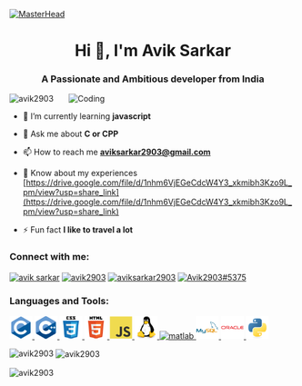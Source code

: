 [![MasterHead](https://previews.123rf.com/images/karpenkoilia/karpenkoilia1806/karpenkoilia180600011/102988806-vector-line-web-concept-for-programming-linear-web-banner-for-coding-.jpg)](https://aviksarkar.io)
<h1 align="center">Hi 👋, I'm Avik Sarkar</h1>
<h3 align="center">A Passionate and Ambitious developer from India</h3>
<img align="right" alt="Coding" width="400" src="https://c.tenor.com/2uyENRmiUt0AAAAC/coding.gif">

<p align="left"> <img src="https://komarev.com/ghpvc/?username=avik2903&label=Profile%20views&color=0e75b6&style=flat" alt="avik2903" /> </p>

- 🌱 I’m currently learning **javascript**

- 💬 Ask me about **C or CPP**

- 📫 How to reach me **aviksarkar2903@gmail.com**

- 📄 Know about my experiences [https://drive.google.com/file/d/1nhm6VjEGeCdcW4Y3_xkmibh3Kzo9L_pm/view?usp=share_link](https://drive.google.com/file/d/1nhm6VjEGeCdcW4Y3_xkmibh3Kzo9L_pm/view?usp=share_link)

- ⚡ Fun fact **I like to travel a lot**

<h3 align="left">Connect with me:</h3>
<p align="left">
<a href="https://linkedin.com/in/avik sarkar" target="blank"><img align="center" src="https://raw.githubusercontent.com/rahuldkjain/github-profile-readme-generator/master/src/images/icons/Social/linked-in-alt.svg" alt="avik sarkar" height="30" width="40" /></a>
<a href="https://instagram.com/avik2903" target="blank"><img align="center" src="https://raw.githubusercontent.com/rahuldkjain/github-profile-readme-generator/master/src/images/icons/Social/instagram.svg" alt="avik2903" height="30" width="40" /></a>
<a href="https://www.hackerrank.com/aviksarkar2903" target="blank"><img align="center" src="https://raw.githubusercontent.com/rahuldkjain/github-profile-readme-generator/master/src/images/icons/Social/hackerrank.svg" alt="aviksarkar2903" height="30" width="40" /></a>
<a href="https://discord.gg/Avik2903#5375" target="blank"><img align="center" src="https://raw.githubusercontent.com/rahuldkjain/github-profile-readme-generator/master/src/images/icons/Social/discord.svg" alt="Avik2903#5375" height="30" width="40" /></a>
</p>

<h3 align="left">Languages and Tools:</h3>
<p align="left"> <a href="https://www.cprogramming.com/" target="_blank" rel="noreferrer"> <img src="https://raw.githubusercontent.com/devicons/devicon/master/icons/c/c-original.svg" alt="c" width="40" height="40"/> </a> <a href="https://www.w3schools.com/cpp/" target="_blank" rel="noreferrer"> <img src="https://raw.githubusercontent.com/devicons/devicon/master/icons/cplusplus/cplusplus-original.svg" alt="cplusplus" width="40" height="40"/> </a> <a href="https://www.w3schools.com/css/" target="_blank" rel="noreferrer"> <img src="https://raw.githubusercontent.com/devicons/devicon/master/icons/css3/css3-original-wordmark.svg" alt="css3" width="40" height="40"/> </a> <a href="https://www.w3.org/html/" target="_blank" rel="noreferrer"> <img src="https://raw.githubusercontent.com/devicons/devicon/master/icons/html5/html5-original-wordmark.svg" alt="html5" width="40" height="40"/> </a> <a href="https://developer.mozilla.org/en-US/docs/Web/JavaScript" target="_blank" rel="noreferrer"> <img src="https://raw.githubusercontent.com/devicons/devicon/master/icons/javascript/javascript-original.svg" alt="javascript" width="40" height="40"/> </a> <a href="https://www.linux.org/" target="_blank" rel="noreferrer"> <img src="https://raw.githubusercontent.com/devicons/devicon/master/icons/linux/linux-original.svg" alt="linux" width="40" height="40"/> </a> <a href="https://www.mathworks.com/" target="_blank" rel="noreferrer"> <img src="https://upload.wikimedia.org/wikipedia/commons/2/21/Matlab_Logo.png" alt="matlab" width="40" height="40"/> </a> <a href="https://www.mysql.com/" target="_blank" rel="noreferrer"> <img src="https://raw.githubusercontent.com/devicons/devicon/master/icons/mysql/mysql-original-wordmark.svg" alt="mysql" width="40" height="40"/> </a> <a href="https://www.oracle.com/" target="_blank" rel="noreferrer"> <img src="https://raw.githubusercontent.com/devicons/devicon/master/icons/oracle/oracle-original.svg" alt="oracle" width="40" height="40"/> </a> <a href="https://www.python.org" target="_blank" rel="noreferrer"> <img src="https://raw.githubusercontent.com/devicons/devicon/master/icons/python/python-original.svg" alt="python" width="40" height="40"/> </a> </p>

<p><img align="left" src="https://github-readme-stats.vercel.app/api/top-langs?username=avik2903&show_icons=true&locale=en&layout=compact" alt="avik2903" /></p>

<p>&nbsp;<img align="center" src="https://github-readme-stats.vercel.app/api?username=avik2903&show_icons=true&locale=en" alt="avik2903" /></p>

<p><img align="center" src="https://github-readme-streak-stats.herokuapp.com/?user=avik2903&" alt="avik2903" /></p>
